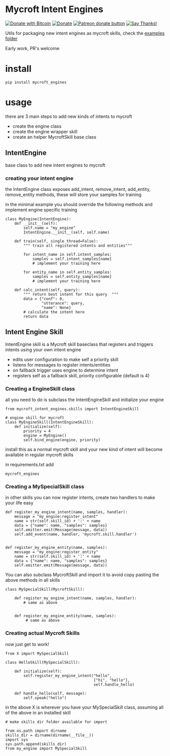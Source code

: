 # Mycroft Intent Engines
[![Donate with Bitcoin](https://en.cryptobadges.io/badge/micro/1QJNhKM8tVv62XSUrST2vnaMXh5ADSyYP8)](https://en.cryptobadges.io/donate/1QJNhKM8tVv62XSUrST2vnaMXh5ADSyYP8)
[![Donate](https://img.shields.io/badge/Donate-PayPal-green.svg)](https://paypal.me/jarbasai)
<span class="badge-patreon"><a href="https://www.patreon.com/jarbasAI" title="Donate to this project using Patreon"><img src="https://img.shields.io/badge/patreon-donate-yellow.svg" alt="Patreon donate button" /></a></span>
[![Say Thanks!](https://img.shields.io/badge/Say%20Thanks-!-1EAEDB.svg)](https://saythanks.io/to/JarbasAl)

Utils for packaging new intent engines as mycroft skills, check the [examples folder](./examples)

Early work, PR's welcome

# install

    pip install mycroft_engines
    
# usage

there are 3 main steps to add new kinds of intents to mycroft

* create the engine class
* create the engine wrapper skill
* create an helper MycroftSkill base class

## IntentEngine

base class to add new intent engines to mycroft

### creating your intent engine

the IntentEngine class exposes add_intent, remove_intent, add_entity, 
remove_entity methods, these will store your samples for training

in the minimal example you should override the following methods and 
implement engine specific training


    class MyEngine(IntentEngine):
        def __init__(self):
            self.name = "my_engine"
            IntentEngine.__init__(self, self.name)
            
        def train(self, single_thread=False):
            """ train all registered intents and entities"""
            
            for intent_name in self.intent_samples:
                samples = self.intent_samples[name]
                # implement your training here
            
            for entity_name in self.entity_samples:
                samples = self.entity_samples[name]
                # implement your training here
    
        def calc_intent(self, query):
            """ return best intent for this query  """
            data = {"conf": 0,
                    "utterance": query,
                    "name": None}
            # calculate the intent here
            return data


## Intent Engine Skill

IntentEngine skill is a Mycroft skill baseclass that registers and triggers intents using your own intent engine

- edits user configuration to make self a priority skill
- listens for messages to register intents/entities
- on fallback trigger uses engine to determine intent
- registers self as a fallback skill, priority configurable (default is 4)

    
### Creating a EngineSkill class

all you need to do is subclass the IntentEngineSkill and initialize your engine
 

    from mycroft_intent_engines.skills import IntentEngineSkill
    
    # engine skill for mycroft
    class MyEngineSkill(IntentEngineSkill):
        def initialize(self):
            priority = 4
            engine = MyEngine()
            self.bind_engine(engine, priority)
  
install this as a normal mycroft skill and your new kind of intent will become available in regular mycroft skills

in requirements.txt add 
    
    mycroft_engines

### Creating a MySpecialSkill class

in other skills you can now register intents, create two handlers to make 
your life easy
          
    def register_my_engine_intent(name, samples, handler):
        message = "my_engine:register_intent"
        name = str(self.skill_id) + ':' + name
        data = {"name": name, "samples": samples}                
        self.emitter.emit(Message(message, data))
        self.add_event(name, handler, 'mycroft.skill.handler')
    
    
    def register_my_engine_entity(name, samples):
        message = "my_engine:register_entity"
        name = str(self.skill_id) + ':' + name
        data = {"name": name, "samples": samples}
        self.emitter.emit(Message(message, data))

You can also subclass MycroftSkill and import it to avoid copy pasting the 
above methods in all skills

    class MySpecialSkill(MycroftSkill):
    
        def register_my_engine_intent(name, samples, handler):
            # same as above
        
        
        def register_my_engine_entity(name, samples):
             # same as above


### Creating actual Mycroft Skills

now just get to work!

    from X import MySpecialSkill
    
    class HelloSkill(MySpecialSkill):
    
        def initialize(self):
            self.register_my_engine_intent("hello", 
                                           ["hi", "hello"], 
                                           self.handle_hello)
            
        def handle_hello(self, message):
            self.speak("hello")
    
in the above X is wherever you have your MySpecialSkill class, assuming all 
of the above in an installed skill

    # make skills dir folder available for import
    
    from os.path import dirname
    skills_dir = dirname(dirname(__file__))
    import sys
    sys.path.append(skills_dir)
    from my_engine import MySpecialSkill
    
